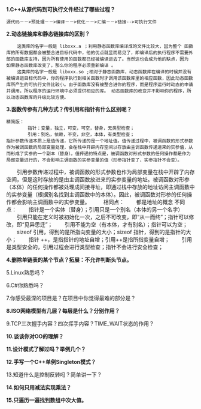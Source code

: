**1.C++从源代码到可执行文件经过了哪些过程？** 

	源代码－－>预处理－－>编译－－>优化－－>汇编－－>链接-->可执行文件
	
**2.动态链接库和静态链接库的区别？** 

		这类库的名字一般是 libxxx.a ；利用静态函数库编译成的文件比较大，因为整个 函数库的所有数据都会被整合进目标代码中，他的优点就显而易见了，即编译后的执行程序不需要外部的函数库支持，因为所有使用的函数都已经被编译进去了。当然这也会成为他的缺点，因为 如果静态函数库改变了，那么你的程序必须重新编译 。
		这类库的名字一般是 libxxx.so ;相对于静态函数库，动态函数库在编译的时候并没有被编译进目标代码中，你的程序执行到相关函数时才调用该函数库里的相应函数，因此动态函数库所产生的可执行文件比较小。由于函数库没有被整合进你的程序，而是程序运行时动态的申请并调用，所以程序的运行环境中必须提供相应的库。 动态函数库的改变并不影响你的程序，所以动态函数库的升级比较方便。

**3.函数传参有几种方式？传引用和指针有什么区别呢？** 

	精简版：
			指针：变量，独立，可变，可空，替身，无类型检查；
			引用：别名，依赖，不变，非空，本体，有类型检查；
  	指针参数传递本质上是值传递，它所传递的是一个地址值。值传递过程中，被调函数的形式参数作为被调函数的局部变量处理，会在栈中开辟内存空间以存放由主调函数传递进来的实参值，从而形成了实参的一个副本（替身）。值传递的特点是，被调函数对形式参数的任何操作都是作为局部变量进行的，不会影响主调函数的实参变量的值（形参指针变了，实参指针不会变）。

　　引用参数传递过程中，被调函数的形式参数也作为局部变量在栈中开辟了内存空间，但是这时存放的是由主调函数放进来的实参变量的地址。被调函数对形参（本体）的任何操作都被处理成间接寻址，即通过栈中存放的地址访问主调函数中的实参变量（根据别名找到主调函数中的本体）。因此，被调函数对形参的任何操作都会影响主调函数中的实参变量。
　　
相同点：
　　都是地址的概念
不同点：
　　指针是一个实体（替身）；引用只是一个别名（本体的另一个名字）
　　引用只能在定义时被初始化一次，之后不可改变，即“从一而终”；指针可以修改，即“见异思迁”；
　　引用不能为空（有本体，才有别名）；指针可以为空；
　　sizeof 引用，得到的是所指向变量的大小；sizeof 指针，得到的是指针的大小；
　　指针 ++，是指指针的地址自增；引用++是指所指变量自增；
　　引用是类型安全的，引用过程会进行类型检查；指针不会进行安全检查；
	
**4.删除单链表的某个节点？拓展：不允许判断头节点。** 

5.Linux熟悉吗？ 

6.C#你熟悉吗？ 

7.你感受最深的项目是？在项目中你觉得最难的部分是？ 

**8.ISO网络模型有几层？每层是什么？分别作用？** 

9.TCP三次握手内容？四次挥手内容？TIME_WAIT状态的作用？ 

**10.谈谈你对OO的理解？** 
	
**11.设计模式了解过吗？举例几个？** 

**12.手写一个C++单例Singleton模式？** 

13.知道什么是控制反转吗？简单讲一下？ 

**14.如何只用减法实现乘法？** 

**15.只遍历一遍找到数组中次大值。**
